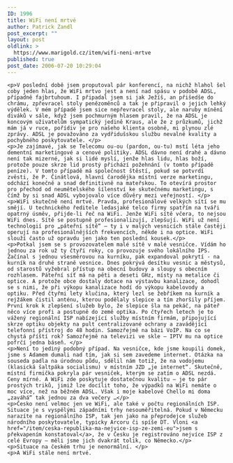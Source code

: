 ```yaml
---
ID: 1996
title: WiFi není mrtvé
author: Patrick Zandl
post_excerpt: ""
layout: post
oldlink: >
  https://www.marigold.cz/item/wifi-neni-mrtve
published: true
post_date: 2006-07-20 10:29:04
---
```

	<p>V poslední době jsem proputoval pár konferencí, na nichž hlahol šel coby jeden hlas, že WiFi mrtvo jest a není nad spásu v podobě ADSL, případně fajbrtuhoum. I připadal jsem si jak Ježíš, an přišedše do chrámu, zpřevracel stoly penězoměnců a tak je připravil o jejich lehký výdělek. V mém případě jsem sice nepřevracel stoly, ale naruby mínění diváků v sále, když jsem pochmurným hlasem pravil, že na ADSL je koncovým uživatelům sympatický jedině Kraus, ale že z průzkumů, jichž mám já v ruce, pořídiv je pro našeho klienta osobně, mi plynou zlé zprávy. ADSL je považováno za vydřidušskou službu nevalné kvality a pochybného poskytovatele. </p>
	<p>Je zajímavé, jak se Telecomu ou-ou (pardon, ou-tu) mstí léta jeho dementní marketingové a cenové politiky. ADSL dávno není drahé a dávno není tak mizerné, jak si lidé myslí, jenže hlas lidu, hlas boží, protože pouze skrze lid prostý přichází požehnání (v tomto případě peníze). V tomto případě má společnost štěstí, pokud se potvrdí zvěsti, že P. Činátlová, hlavní čarodějka místní verze marketingu, odchází konečně a snad definitivně na mateřskou. To otevírá prostor pro přechod od neumětelského šílenství ke skutečnému marketingu, s čímž by si snad ADSL vybojovalo více důvěry mezi veřejností. </p>
	<p>WiFi skutečně není mrtvé. Pravda, profesionálové velkých sítí se mu smějí. U technického ředitele ledasjaké telco firmy spatřím na tváři opatrný úsměv, přijde-li řeč na WiFi. Jenže WiFi sítě včera, to nejsou WiFi dnes. Sítě se postupně profesionalizují, zlepšují. WiFi už není technologií pro „páteřní sítě“ – ty i v malých vesnicích stále častěji operují na profesionálnějších frekvencích, někde i na optice. WiFi slouží často už opravdu jen jako ten poslední kousek.</p>
	<p>Potkal jsem se s provozovatelem malé sítě v malé vesničce. Vídám ho jednou za rok už ty čtyři roky, co provozuje svého lokálního IPS. Začínal s jednou všesměrovou na kurníku, pak expandoval pokrytí - na kurník na druhé straně vesnice. Dnes pokrývá desítku vesnic a městysů, od starostů vyžebral přístup na obecní budovy a sloupy s obecním rozhlasem. Páteřní síť má na pěti a deseti GHz, místy na metalice či optice. A protože obce dostaly dotace na výstavbu kanalizace, dohodl se s nimi, že při výkopu kanalizace hodí do výkopu kabelovody a optiku. Před čtyřmi lety klučina, který lezl se žebříkem na kurník a rejžákem čistil anténu, kterou podělaly slepice a tím zhoršily příjem. První krok k zlepšení služeb bylo, že slepice šla na pekáč, na páteř něco více profi a postupně do země optika. Po čtyřech letech je to vážený regionální ISP nabízející služby místním firmám, připojující skrze optiku objekty na pult centralizované ochrany a zavádějící telefonní přístroj do 48 hodin. Samozřejmě na bázi VoIP. Na co se chystá příští rok? Samozřejmě na televizi ve skle – IPTV mu na optice pofrčí jedna báseň. </p>
	<p>Není to jediný podobný případ. Na vesničce, kde jsme koupili domek, jsme s Adamem dumali nad tím, jak si sem zavedeme internet. Otázka na souseda padla na úrodnou půdu, sdělil nám totiž, že na vodojemu (klasická šaltpáka socialismu) v místním JZD „je internet“. Skutečně, místní firmička pokryla pár vesniček, kterým se zatím o ADSL nezdá. Ceny mírné. A WiFi zde poskytuje dostatečnou kvalitu – je to pár prostých triků, jimiž lze docílit toho, že výpadků na WiFi nemáte o moc více, než na běžném ADSL. Však i moje kabelové Chello mi doma „zaváhá“ tak jednou za dva večery …</p>
	<p>Česko není velmoc jen ve WiFi, ale také v počtu regionálních ISP. Situace je s vyspělými západními trhy nesouměřitelná. Pokud v Německu narazíte na regionálního ISP, tak jen jako na přeprodejce služeb národního poskytovatele, typicky Arcoru či spíše DT. Vloni <a href="/item/ceska-republika-ma-nejvice-isp-ze-zemi-eu">jsem s překvapením konstatoval</a>, že v Česku je registrováno nejvíce ISP z celé Evropy – měli jsme jich dvakrát tolik, co Německo.</p>
	<p>Situace na českém trhu je nenormální. </p>
	<p>A WiFi stále není mrtvé.
</p>